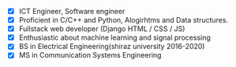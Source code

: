 - [x] ICT Engineer, Software engineer
- [x] Proficient in C/C++ and Python, Alogirhtms and Data structures.
- [x] Fullstack web developer (Django HTML / CSS / JS)
- [x] Enthusiastic about machine learning and signal processing
- [x] BS in Electrical Engineering(shiraz university 2016-2020)
- [x] MS in Communication Systems Engineering 

<!---
0x-m/0x-m is a ✨ special ✨ repository because its `README.md` (this file) appears on your GitHub profile.
You can click the Preview link to take a look at your changes.
--->

